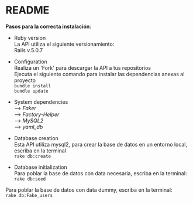 # README

**Pasos para la correcta instalación**:

* Ruby version \
La API utiliza el siguiente versionamiento: \
Rails v.5.0.7

* Configuration\
Realiza un 'Fork' para descargar la API a tus repositorios \
Ejecuta el siguiente comando para instalar las dependencias anexas al proyecto \
`bundle install` \
`bundle update`

* System dependencies\
--> *Faker* \
--> *Factory-Helper* \
--> *MySQL2* \
--> *yaml_db* 

* Database creation \
Esta API utiliza mysql2, para crear la base de datos en un entorno local, escriba en la terminal \
`rake db:create`

* Database initialization \
Para poblar la base de datos con data necesaria, escriba en la terminal: \
`rake db:seed`

Para poblar la base de datos con data dummy, escriba en la terminal: \
`rake db:Fake_users`

<!-- * How to run the test suite

* Services (job queues, cache servers, search engines, etc.)

* Deployment instructions

* ...
 -->